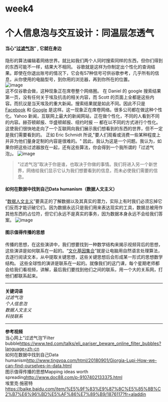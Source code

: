 # week4
# 个人信息泡与交互设计：同温层怎透气
####  当心“[过滤气泡](http://slfswh.xiangzhan.com/p-article_detail/id-3489.html)” ,  它就在身边   
隐形的算法编辑着网络世界。就比如我们两个人同时搜索同样的东西，但你们得到的东西可能不一样，结果大不相同。 
谷歌就是这样为你制定出个性化的查询结果。即使在你退出账号的情况下，它会有57种信号可供谷歌参考，几乎所有的信息，从你使用的电脑型号，到你用的浏览器，再到你所在的位置。  
![image](https://upload-images.jianshu.io/upload_images/193651-938d9bc936b1e074.png?imageMogr2/auto-orient/strip%7CimageView2/2/w/1000/format/webp)  
这不仅谷歌会做，这种现象正在席卷整个网络圈。  在 Daniel  的 google 搜索结果第一页，没有任何关于埃及抗击的相关内容，而 Scott 的页面上全都是这些内容。而抗议是当天埃及的重大新闻。搜索结果就是如此不同。因此不只是 [Facebook]() 和 [Google]() 是这样。这一现象正在席卷网络。很多公司都在做这种个性化。Yahoo 新闻，互联网上最大的新闻网站，正在做个性化，不同的人看到不同的内容。赫芬顿邮报、华盛顿邮报、纽约时报 -- 都在以不同的方式进行个性化。这使我们很快地走向了一个互联网向我们展示我们想看到的东西的世界，但不一定是我们需要看到的。
正如 Eric Schmidt 所说,"要人们观看或消费一些某种程度上并非为他们量身定制的内容是很难的。"
因此，我认为这是一个问题。我认为，如果你把这些过滤器放在一起，还有这些算法，你会得到一个我所谓的「过滤气泡」。
![image](https://upload-images.jianshu.io/upload_images/193651-3dc2e25095bab0cf.png?imageMogr2/auto-orient/strip%7CimageView2/2/w/1000/format/webp、)
> "过滤气泡"取决于你是谁，也取决于你做的事情。我们将进入另一个新世界，网络给我们显示它认为我们想要看到的信息，而未必使我们需要的信息。

#### 如何在数据中找到自己Data humanism（数据人文主义）
“[数据人文主义]()”要真正的了解数据以及其真实的潜力，实际上有时我们必须忘掉它们反而才能识破它们。因为数据永远只是我们用来表达现实的工具，数据总被用作其他东西的占位符，但它们永远不是真实的事务，因为数据本身永远不会给我们答案。
![image](https://upload-images.jianshu.io/upload_images/5511258-a399d6e751955592.jpeg?imageMogr2/auto-orient/strip%7CimageView2/2/w/1000/format/webp)
#### 图示值得传播的思想  
传播的思想，在这些演讲中，我们想要找到一种数学结构来揭示视频背后的思想，这些演讲是如何联系在一起的。“[文化基因集合]()”就是让电脑用自然语言处理算法，去逐行阅读文本，从中提取关键思想，这些关键思想后会形成某一形式的思想数学结构。
这些全球性的演讲是联系在一起的。就像我们的这门课，每个星期老师都会给我们看视频，讲解，最后我们要找到他们之间的联系，用一个大的关系网，打他们都联系起来。
***
**关键词语**  
*过滤气泡*   
*个人信息泡*  
*数据人文主义*   
*科技联系*  
***  
**参考视频**  
当心网上“过滤气泡”Filter bubble<https://www.ted.com/talks/eli_pariser_beware_online_filter_bubbles?language=zh-cn>  
如何在数据中找到自己Data humanism<http://www.tingvoa.com/html/20180901/Giorgia-Lupi-How-we-can-find-ourselves-in-data.html>  
图示值得传播的思想Mapping ideas worth spreading<http://www.doc88.com/p-9107402133375.html>  
埃里克·施密特<https://baike.baidu.com/item/%E5%9F%83%E9%87%8C%E5%85%8B%C2%B7%E6%96%BD%E5%AF%86%E7%89%B9/1876117?fr=aladdin>